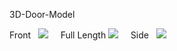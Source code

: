 
3D-Door-Model
&nbsp;
&nbsp;

Front
&nbsp;
![](https://eneskzlcn.github.io/3D-Door-Model/front.png)
&nbsp;
&nbsp;
Full Length
![](https://eneskzlcn.github.io/3D-Door-Model/fullLength.png)
&nbsp;
&nbsp;
Side
&nbsp;
![](https://eneskzlcn.github.io/3D-Door-Model/side.png)